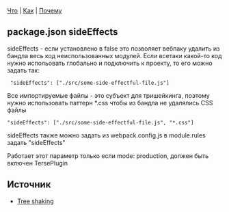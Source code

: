 [Что](what.md) | [Как](how.md) | [Почему](why.md)


## package.json sideEffects

sideEffects - если установлено в false это позволяет вебпаку удалить
из бандла весь код неиспользованных модулей.
Если всетаки какой-то код нужно испольовать глобально и подключить к проекту,
то его можно задать так:
```
 "sideEffects": ["./src/some-side-effectful-file.js"]
```

Все импортируемые файлы - это субъект для тришейкинга, поэтому нужно
использовать паттерн *.css чтобы из бандла не удалялись CSS файлы
```
"sideEffects": ["./src/some-side-effectful-file.js", "*.css"]
```

sideEffects также можно задать из webpack.config.js в module.rules задать "sideEffects"

Работает этот параметр только если mode: production, должен быть включен TersePlugin

## Источник

- [Tree shaking](https://webpack.js.org/guides/tree-shaking/)